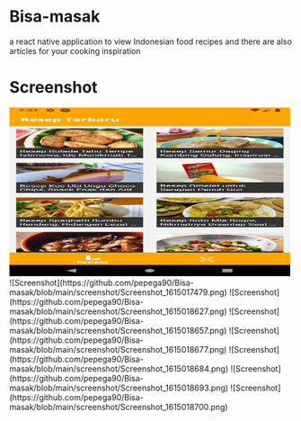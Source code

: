 # Bisa-masak
a react native application to view Indonesian food recipes and there are also articles for your cooking inspiration

# Screenshot
<img src="https://github.com/pepega90/Bisa-masak/blob/main/screenshot/Screenshot_1615017479.png" width="500" height="300" />
![Screenshot](https://github.com/pepega90/Bisa-masak/blob/main/screenshot/Screenshot_1615017479.png)
![Screenshot](https://github.com/pepega90/Bisa-masak/blob/main/screenshot/Screenshot_1615018627.png)
![Screenshot](https://github.com/pepega90/Bisa-masak/blob/main/screenshot/Screenshot_1615018657.png)
![Screenshot](https://github.com/pepega90/Bisa-masak/blob/main/screenshot/Screenshot_1615018677.png)
![Screenshot](https://github.com/pepega90/Bisa-masak/blob/main/screenshot/Screenshot_1615018684.png)
![Screenshot](https://github.com/pepega90/Bisa-masak/blob/main/screenshot/Screenshot_1615018693.png)
![Screenshot](https://github.com/pepega90/Bisa-masak/blob/main/screenshot/Screenshot_1615018700.png)
